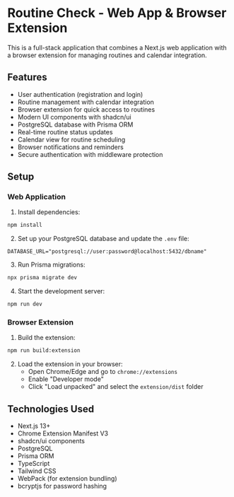 # Routine Check - Web App & Browser Extension

This is a full-stack application that combines a Next.js web application with a browser extension for managing routines and calendar integration.

## Features

- User authentication (registration and login)
- Routine management with calendar integration
- Browser extension for quick access to routines
- Modern UI components with shadcn/ui
- PostgreSQL database with Prisma ORM
- Real-time routine status updates
- Calendar view for routine scheduling
- Browser notifications and reminders
- Secure authentication with middleware protection

## Setup

### Web Application

1. Install dependencies:

```bash
npm install
```

2. Set up your PostgreSQL database and update the `.env` file:

```
DATABASE_URL="postgresql://user:password@localhost:5432/dbname"
```

3. Run Prisma migrations:

```bash
npx prisma migrate dev
```

4. Start the development server:

```bash
npm run dev
```

### Browser Extension

1. Build the extension:

```bash
npm run build:extension
```

2. Load the extension in your browser:
   - Open Chrome/Edge and go to `chrome://extensions`
   - Enable "Developer mode"
   - Click "Load unpacked" and select the `extension/dist` folder

## Technologies Used

- Next.js 13+
- Chrome Extension Manifest V3
- shadcn/ui components
- PostgreSQL
- Prisma ORM
- TypeScript
- Tailwind CSS
- WebPack (for extension bundling)
- bcryptjs for password hashing
